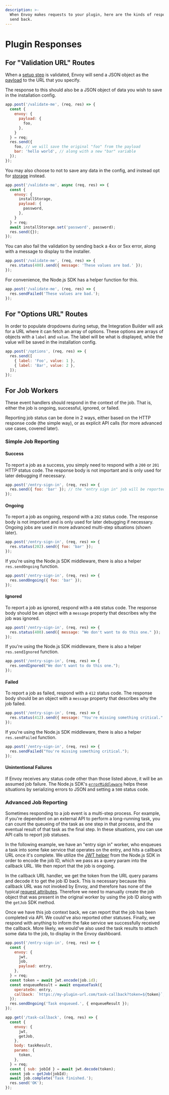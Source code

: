 ```yaml
---
description: >-
  When Envoy makes requests to your plugin, here are the kinds of responses to
  send back.
---
```


# Plugin Responses

## For "Validation URL" Routes

When a [setup step](../the-integration-builder/#setup-steps) is validated, Envoy will send a JSON object as the [payload](plugin-requests/request-payload.md) to the URL that you specify.

The response to this should also be a JSON object of data you wish to save in the installation config.

```javascript
app.post('/validate-me', (req, res) => {
  const {
    envoy: {
      payload: {
        foo,
      },
    }
  } = req;
  res.send({
    foo, // we will save the original "foo" from the payload
    bar: 'hello world', // along with a new "bar" variable
  });
});
```

You may also choose to not to save any data in the config, and instead opt for [storage](./#key-concepts) instead.

```javascript
app.post('/validate-me', async (req, res) => {
  const {
    envoy: {
      installStorage,
      payload: {
        password,
      },
    }
  } = req;
  await installStorage.set('password', password);
  res.send({});
});
```

You can also fail the validation by sending back a 4xx or 5xx error, along with a message to display to the installer. 

```javascript
app.post('/validate-me', (req, res) => {
  res.status(400).send({ message: 'These values are bad.' });
});
```

For convenience, the Node.js SDK has a helper function for this.

```javascript
app.post('/validate-me', (req, res) => {
  res.sendFailed('These values are bad.');
});
```

## For "Options URL" Routes

In order to populate dropdowns during setup, the Integration Builder will ask for a URL where it can fetch an array of options. These options are arrays of objects with a `label` and `value`. The label will be what is displayed, while the value will be saved in the installation config.

```javascript
app.post('/options', (req, res) => {
  res.send([
    { label: 'Foo', value: 1 },
    { label: 'Bar', value: 2 },
  ]);
});
```

## For Job Workers

These event handlers should respond in the context of the job. That is, either the job is ongoing, successful, ignored, or failed.

Reporting job status can be done in 2 ways, either based on the HTTP response code \(the simple way\), or as explicit API calls \(for more advanced use cases, covered later\).

### Simple Job Reporting

#### Success

To report a job as a success, you simply need to respond with a `200` or `201` HTTP status code. The response body is not important and is only used for later debugging if necessary.

```javascript
app.post('/entry-sign-in', (req, res) => {
  res.send({ foo: 'bar' }); // the "entry sign in" job will be reported as a success.
});
```

####  Ongoing

To report a job as ongoing, respond with a `202` status code. The response body is not important and is only used for later debugging if necessary. Ongoing jobs are used in more advanced multi-step situations \(shown later\).

```javascript
app.post('/entry-sign-in', (req, res) => {
  res.status(202).send({ foo: 'bar' });
});
```

If you're using the Node.js SDK middleware, there is also a helper `res.sendOngoing` function.

```javascript
app.post('/entry-sign-in', (req, res) => {
  res.sendOngoing({ foo: 'bar' });
});
```

#### Ignored

To report a job as ignored, respond with a `400` status code. The response body should be an object with a `message` property that describes why the job was ignored.

```javascript
app.post('/entry-sign-in', (req, res) => {
  res.status(400).send({ message: "We don't want to do this one." });
});
```

If you're using the Node.js SDK middleware, there is also a helper `res.sendIgnored` function.

```javascript
app.post('/entry-sign-in', (req, res) => {
  res.sendIgnored("We don't want to do this one.");
});
```

#### Failed

To report a job as failed, respond with a `412` status code. The response body should be an object with a `message` property that describes why the job failed.

```javascript
app.post('/entry-sign-in', (req, res) => {
  res.status(412).send({ message: "You're missing something critical." });
});
```

If you're using the Node.js SDK middleware, there is also a helper `res.sendFailed` function.

```javascript
app.post('/entry-sign-in', (req, res) => {
  res.sendFailed("You're missing something critical.");
});
```

#### Unintentional Failures

If Envoy receives any status code other than those listed above, it will be an assumed job failure. The Node.js SDK's [`errorMiddleware`]() helps these situations by serializing errors to JSON and setting a `500` status code.

### Advanced Job Reporting

Sometimes responding to a job event is a multi-step process. For example, if you're dependent on an external API to perform a long-running task, you can count the queueing of the task as one step in that process, and the eventual result of that task as the final step. In these situations, you can use API calls to report job statuses.

In the following example, we have an "entry sign in" worker, who enqueues a task into some fake service that operates on the entry, and hits a callback URL once it's complete. We utilize the [JWT helper](the-node.js-sdk/#full-list-of-exports) from the Node.js SDK in order to encode the job ID, which we pass as a query param into the callback URL. We then report that the job is ongoing.

In the callback URL handler, we get the token from the URL query params and decode it to get the job ID back. This is necessary because this callback URL was not invoked by Envoy, and therefore has none of the typical [request attributes](plugin-requests/). Therefore we need to manually create the job object that was present in the original worker by using the job ID along with the `getJob` SDK method.

Once we have this job context back, we can report that the job has been completed via API. We could've also reported other statuses. Finally, we respond with anything to inform the fake service we successfully received the callback. More likely, we would've also used the task results to attach some data to the job, to display in the Envoy dashboard.

```javascript
app.post('/entry-sign-in', (req, res) => {
  const {
    envoy: {
      jwt,
      job,
      payload: entry,
    },
  } = req;
  const token = await jwt.encode(job.id);
  const enqueueResult = await enqueueTask({
    operateOn: entry,
    callback: `https://my-plugin-url.com/task-callback?token=${token}`,
  });
  res.sendOngoing('Task enqueued.', { enqueueResult });
});

app.get('/task-callback', (req, res) => {
  const {
    envoy: {
      jwt,
      getJob,
    },
    body: taskResult,
    params: {
      token,
    },
  } = req;
  const { sub: jobId } = await jwt.decode(token);
  const job = getJob(jobId);
  await job.complete('Task finished.');
  res.send('OK');
});
```

